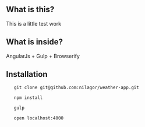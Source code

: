 ## What is this?
This is a little test work

## What is inside?

AngularJs + Gulp + Browserify

## Installation

       git clone git@github.com:nilagor/weather-app.git

       npm install

       gulp

       open localhost:4000